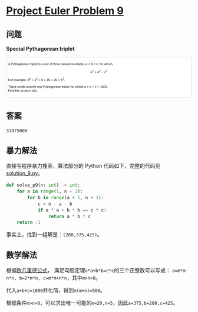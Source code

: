 # [Project Euler Problem 9](https://projecteuler.net/problem=9)

## 问题

**Special Pythagorean triplet**

![题目截图](../images/problem_9.png)

## 答案

`31875000`

## 暴力解法

直接写程序暴力搜索，算法部分的 Python 代码如下，完整的代码见 [solution_9.py](../solutions/solution_9.py)。

```python
def solve_p9(n: int) -> int:
    for a in range(1, n + 1):
        for b in range(a + 1, n + 1):
            c = n - a - b
            if a * a + b * b == c * c:
                return a * b * c
    return -1
```

事实上，找到一组解是：`(200,375,425)`。

## 数学解法

根据[欧几里德公式](https://en.wikipedia.org/wiki/Pythagorean_triple#Generating_a_triple)，
满足勾股定理`a*a+b*b=c*c`的三个正整数可以写成：
`a=m*m-n*n, b=2*m*n, c=m*m+n*n`，其中`m>n>0`。

代入`a+b+c=1000`并化简，得到`m(m+n)=500`。

根据条件`m>n>0`，可以求出唯一可能的`m=20,n=5`，因此`a=375,b=200,c=425`。
